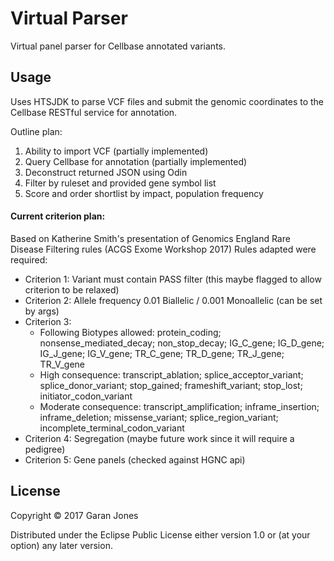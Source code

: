 # Virtual Parser

Virtual panel parser for Cellbase annotated variants.

## Usage

Uses HTSJDK to parse VCF files and submit the genomic coordinates to the Cellbase RESTful service for annotation.

Outline plan:

1. Ability to import VCF (partially implemented)
2. Query Cellbase for annotation (partially implemented)
3. Deconstruct returned JSON using Odin
4. Filter by ruleset and provided gene symbol list
5. Score and order shortlist by impact, population frequency

#### Current criterion plan:

Based on Katherine Smith's presentation of Genomics England Rare Disease Filtering rules (ACGS Exome Workshop 2017)
Rules adapted were required:

* Criterion 1: Variant must contain PASS filter (this maybe flagged to allow criterion to be relaxed)
* Criterion 2: Allele frequency 0.01 Biallelic / 0.001 Monoallelic (can be set by args) 
* Criterion 3:
     - Following Biotypes allowed: protein_coding; nonsense_mediated_decay; non_stop_decay;
     IG_C_gene; IG_D_gene; IG_J_gene; IG_V_gene; TR_C_gene; TR_D_gene; TR_J_gene; TR_V_gene
     - High consequence: transcript_ablation; splice_acceptor_variant; splice_donor_variant; 
        stop_gained; frameshift_variant; stop_lost; initiator_codon_variant
     - Moderate consequence: transcript_amplification; inframe_insertion; inframe_deletion; missense_variant;
        splice_region_variant; incomplete_terminal_codon_variant
* Criterion 4: Segregation (maybe future work since it will require a pedigree)
* Criterion 5: Gene panels (checked against HGNC api)

## License

Copyright © 2017 Garan Jones

Distributed under the Eclipse Public License either version 1.0 or (at
your option) any later version.
